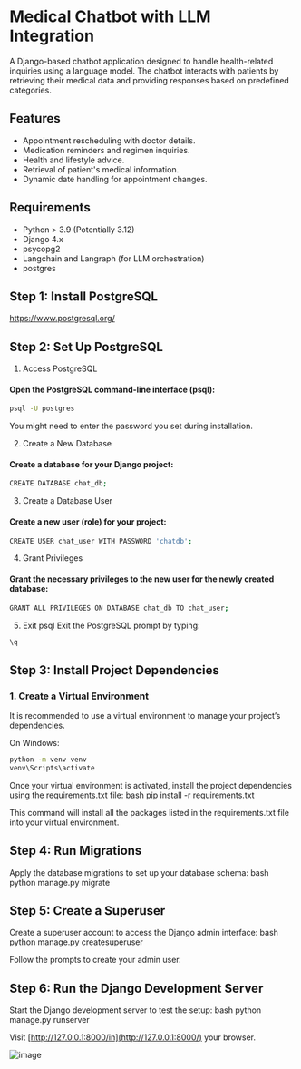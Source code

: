  # Medical Chatbot with LLM Integration

A Django-based chatbot application designed to handle health-related inquiries using a language model. The chatbot interacts with patients by retrieving their medical data and providing responses based on predefined categories.

## Features
- Appointment rescheduling with doctor details.
- Medication reminders and regimen inquiries.
- Health and lifestyle advice.
- Retrieval of patient's medical information.
- Dynamic date handling for appointment changes.

## Requirements
- Python > 3.9 (Potentially 3.12)
- Django 4.x
- psycopg2
- Langchain and Langraph (for LLM orchestration)
- postgres

## Step 1: Install PostgreSQL
https://www.postgresql.org/


## Step 2: Set Up PostgreSQL
1. Access PostgreSQL
#### Open the PostgreSQL command-line interface (psql):
```bash
psql -U postgres
```
You might need to enter the password you set during installation.

2. Create a New Database
#### Create a database for your Django project:
```bash
CREATE DATABASE chat_db;
```
3. Create a Database User
#### Create a new user (role) for your project:
```bash
CREATE USER chat_user WITH PASSWORD 'chatdb';
```
4. Grant Privileges
#### Grant the necessary privileges to the new user for the newly created database:
```bash
GRANT ALL PRIVILEGES ON DATABASE chat_db TO chat_user;
```
5. Exit psql
Exit the PostgreSQL prompt by typing:
```bash
\q
```

## Step 3: Install Project Dependencies

### 1. Create a Virtual Environment
It is recommended to use a virtual environment to manage your project’s dependencies.

On Windows:

```bash
python -m venv venv
venv\Scripts\activate
```

Once your virtual environment is activated, install the project dependencies using the requirements.txt file:
bash
pip install -r requirements.txt

This command will install all the packages listed in the requirements.txt file into your virtual environment.

## Step 4: Run Migrations
Apply the database migrations to set up your database schema:
bash
python manage.py migrate

## Step 5: Create a Superuser
Create a superuser account to access the Django admin interface:
bash
python manage.py createsuperuser

Follow the prompts to create your admin user.

## Step 6: Run the Django Development Server
Start the Django development server to test the setup:
bash
python manage.py runserver

Visit [http://127.0.0.1:8000/in](http://127.0.0.1:8000/) your browser.

![image](https://github.com/user-attachments/assets/ce60f062-a3a2-45ef-a6f0-a52aba0df750)




